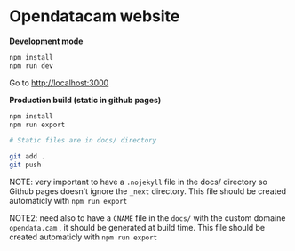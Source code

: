 # Opendatacam website


**Development mode**

```bash
npm install
npm run dev
```

Go to [http://localhost:3000](http://localhost:3000)

**Production build (static in github pages)**

```bash
npm install
npm run export

# Static files are in docs/ directory

git add .
git push
```

NOTE: very important to have a `.nojekyll` file in the docs/ directory so Github pages doesn't ignore the `_next` directory. This file should be created automaticly with `npm run export`

NOTE2: need also to have a `CNAME` file in the `docs/` with the custom domaine `opendata.cam` , it should be generated at build time. This file should be created automaticly with `npm run export`